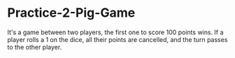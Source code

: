 # Practice-2-Pig-Game
It's a game between two players, the first one to score 100 points wins. If a player rolls a 1 on the dice, all their points are cancelled, and the turn passes to the other player.
